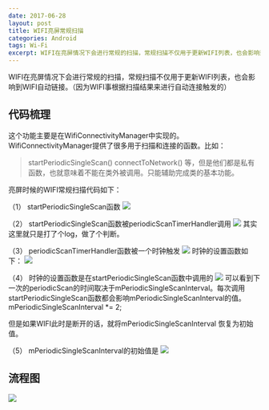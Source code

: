 ```yaml
---
date: 2017-06-28
layout: post
title: WIFI亮屏常规扫描
categories: Android
tags: Wi-Fi
excerpt: WIFI在亮屏情况下会进行常规的扫描，常规扫描不仅用于更新WIFI列表，也会影响到WIFI自动连接。
---
```


WIFI在亮屏情况下会进行常规的扫描，常规扫描不仅用于更新WIFI列表，也会影响到WIFI自动链接。（因为WIFI事根据扫描结果来进行自动连接触发的）

## **代码梳理**
这个功能主要是在WifiConnectivityManager中实现的。WifiConnectivityManager提供了很多用于扫描和连接的函数。比如：
>startPeriodicSingleScan()
>connectToNetwork()
等，但是他们都是私有函数，也就意味着不能在类外被调用。只能辅助完成类的基本功能。

亮屏时候的WIFI常规扫描代码如下：

（1） startPeriodicSingleScan函数
![](/blog/assets/wifi/periodic-scan-1.png) 

（2） startPeriodicSingleScan函数被periodicScanTimerHandler调用
![](/blog/assets/wifi/periodic-scan-2.png) 
其实这里就只是打了个log，做了个判断。

（3） periodicScanTimerHandler函数被一个时钟触发
![](/blog/assets/wifi/periodic-scan-3.png) 
时钟的设置函数如下：
![](/blog/assets/wifi/periodic-scan-4.png) 

（4） 时钟的设置函数是在startPeriodicSingleScan函数中调用的
![](/blog/assets/wifi/periodic-scan-5.png) 
可以看到下一次的periodicScan的时间取决于mPeriodicSingleScanInterval。每次调用startPeriodicSingleScan函数都会影响mPeriodicSingleScanInterval的值。
mPeriodicSingleScanInterval *= 2;

但是如果WIFI此时是断开的话，就将mPeriodicSingleScanInterval 恢复为初始值。

（5） mPeriodicSingleScanInterval的初始值是
![](/blog/assets/wifi/periodic-scan-6.png) 

## **流程图**
![](/blog/assets/wifi/periodic-scan-7.png) 